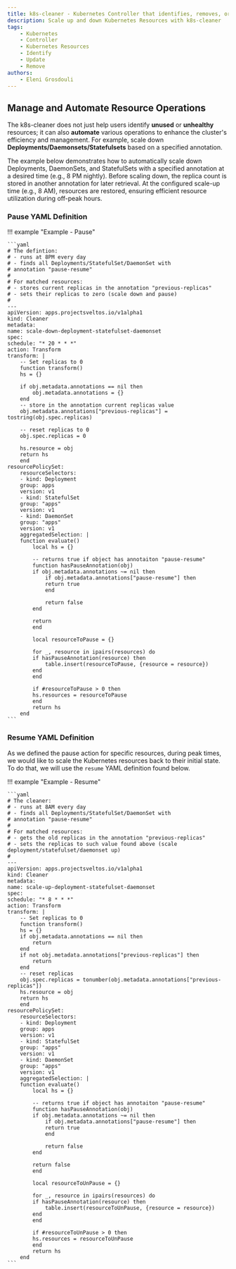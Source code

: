 ```yaml
---
title: k8s-cleaner - Kubernetes Controller that identifies, removes, or updates stale/orphaned or unhealthy resources
description: Scale up and down Kubernetes Resources with k8s-cleaner
tags:
    - Kubernetes
    - Controller
    - Kubernetes Resources
    - Identify
    - Update
    - Remove
authors:
    - Eleni Grosdouli
---
```


## Manage and Automate Resource Operations

The k8s-cleaner does not just help users identify **unused** or **unhealthy** resources; it can also **automate** various operations to enhance the cluster's efficiency and management. For example, scale down **Deployments/Daemonsets/Statefulsets** based on a specified annotation.

The example below demonstrates how to automatically scale down Deployments, DaemonSets, and StatefulSets with a specified annotation at a desired time (e.g., 8 PM nightly). Before scaling down, the replica count is stored in another annotation for later retrieval. At the configured scale-up time (e.g., 8 AM), resources are restored, ensuring efficient resource utilization during off-peak hours.

### Pause YAML Definition

!!! example "Example - Pause"

    ```yaml
    # The defintion:
    # - runs at 8PM every day
    # - finds all Deployments/StatefulSet/DaemonSet with
    # annotation "pause-resume"
    #
    # For matched resources: 
    # - stores current replicas in the annotation "previous-replicas"
    # - sets their replicas to zero (scale down and pause)
    #
    ---
    apiVersion: apps.projectsveltos.io/v1alpha1
    kind: Cleaner
    metadata:
    name: scale-down-deployment-statefulset-daemonset
    spec:
    schedule: "* 20 * * *"
    action: Transform
    transform: |
        -- Set replicas to 0
        function transform()
        hs = {}

        if obj.metadata.annotations == nil then
            obj.metadata.annotations = {}
        end
        -- store in the annotation current replicas value
        obj.metadata.annotations["previous-replicas"] = tostring(obj.spec.replicas)
        
        -- reset replicas to 0
        obj.spec.replicas = 0
        
        hs.resource = obj
        return hs
        end  
    resourcePolicySet:
        resourceSelectors:
        - kind: Deployment
        group: apps
        version: v1
        - kind: StatefulSet
        group: "apps"
        version: v1
        - kind: DaemonSet
        group: "apps"
        version: v1
        aggregatedSelection: |
        function evaluate()
            local hs = {}

            -- returns true if object has annotaiton "pause-resume" 
            function hasPauseAnnotation(obj)
            if obj.metadata.annotations ~= nil then
                if obj.metadata.annotations["pause-resume"] then
                return true
                end

                return false
            end

            return
            end

            local resourceToPause = {}

            for _, resource in ipairs(resources) do
            if hasPauseAnnotation(resource) then
                table.insert(resourceToPause, {resource = resource})
            end
            end

            if #resourceToPause > 0 then
            hs.resources = resourceToPause
            end
            return hs
        end   
    ```

### Resume YAML Definition

As we defined the pause action for specific resources, during peak times, we would like to scale the Kubernetes resources back to their initial state. To do that, we will use the `resume` YAML definition found below.

!!! example "Example - Resume"

    ```yaml
    # The cleaner:
    # - runs at 8AM every day
    # - finds all Deployments/StatefulSet/DaemonSet with
    # annotation "pause-resume"
    #
    # For matched resources: 
    # - gets the old replicas in the annotation "previous-replicas"
    # - sets the replicas to such value found above (scale deployment/statefulset/daemonset up)
    #
    ---
    apiVersion: apps.projectsveltos.io/v1alpha1
    kind: Cleaner
    metadata:
    name: scale-up-deployment-statefulset-daemonset
    spec:
    schedule: "* 8 * * *"
    action: Transform
    transform: |
        -- Set replicas to 0
        function transform()
        hs = {}
        if obj.metadata.annotations == nil then
            return
        end
        if not obj.metadata.annotations["previous-replicas"] then
            return
        end
        -- reset replicas
        obj.spec.replicas = tonumber(obj.metadata.annotations["previous-replicas"])
        hs.resource = obj
        return hs
        end  
    resourcePolicySet:
        resourceSelectors:
        - kind: Deployment
        group: apps
        version: v1
        - kind: StatefulSet
        group: "apps"
        version: v1
        - kind: DaemonSet
        group: "apps"
        version: v1
        aggregatedSelection: |
        function evaluate()
            local hs = {}

            -- returns true if object has annotaiton "pause-resume" 
            function hasPauseAnnotation(obj)
            if obj.metadata.annotations ~= nil then
                if obj.metadata.annotations["pause-resume"] then
                return true
                end

                return false
            end

            return false
            end

            local resourceToUnPause = {}

            for _, resource in ipairs(resources) do
            if hasPauseAnnotation(resource) then
                table.insert(resourceToUnPause, {resource = resource})
            end
            end

            if #resourceToUnPause > 0 then
            hs.resources = resourceToUnPause
            end
            return hs
        end
    ```
